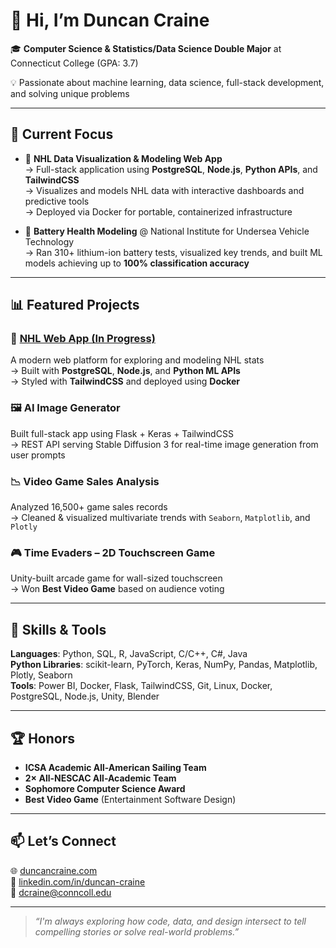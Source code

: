 # 👋 Hi, I’m Duncan Craine

🎓 **Computer Science & Statistics/Data Science Double Major** at Connecticut College (GPA: 3.7)

💡 Passionate about machine learning, data science, full-stack development, and solving unique problems

---

## 🔬 Current Focus

- 🏒 **NHL Data Visualization & Modeling Web App**  
  → Full-stack application using **PostgreSQL**, **Node.js**, **Python APIs**, and **TailwindCSS**  
  → Visualizes and models NHL data with interactive dashboards and predictive tools  
  → Deployed via Docker for portable, containerized infrastructure

- 🔋 **Battery Health Modeling** @ National Institute for Undersea Vehicle Technology  
  → Ran 310+ lithium-ion battery tests, visualized key trends, and built ML models achieving up to **100% classification accuracy**

---

## 📊 Featured Projects

### 🏒 [NHL Web App (In Progress)](#)
A modern web platform for exploring and modeling NHL stats  
→ Built with **PostgreSQL**, **Node.js**, and **Python ML APIs**  
→ Styled with **TailwindCSS** and deployed using **Docker**

### 🖼️ AI Image Generator  
Built full-stack app using Flask + Keras + TailwindCSS  
→ REST API serving Stable Diffusion 3 for real-time image generation from user prompts

### 📉 Video Game Sales Analysis  
Analyzed 16,500+ game sales records  
→ Cleaned & visualized multivariate trends with `Seaborn`, `Matplotlib`, and `Plotly`

### 🎮 Time Evaders – 2D Touchscreen Game  
Unity-built arcade game for wall-sized touchscreen  
→ Won **Best Video Game** based on audience voting

---

## 🧠 Skills & Tools

**Languages**: Python, SQL, R, JavaScript, C/C++, C#, Java  
**Python Libraries**: scikit-learn, PyTorch, Keras, NumPy, Pandas, Matplotlib, Plotly, Seaborn  
**Tools**: Power BI, Docker, Flask, TailwindCSS, Git, Linux, Docker, PostgreSQL, Node.js, Unity, Blender  

---

## 🏆 Honors

- **ICSA Academic All-American Sailing Team**
- **2× All-NESCAC All-Academic Team**
- **Sophomore Computer Science Award**
- **Best Video Game** (Entertainment Software Design)

---

## 📫 Let’s Connect

🌐 [duncancraine.com](http://www.duncancraine.com)  
🔗 [linkedin.com/in/duncan-craine](http://www.linkedin.com/in/duncan-craine)  
📧 dcraine@conncoll.edu  

---

> *“I'm always exploring how code, data, and design intersect to tell compelling stories or solve real-world problems.”*
